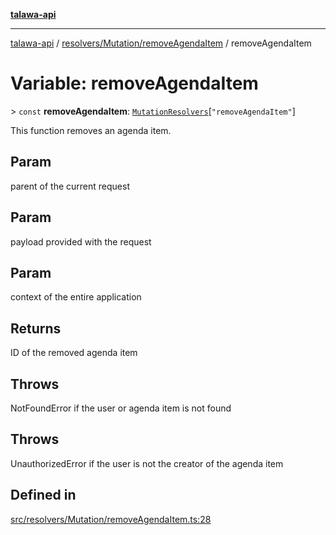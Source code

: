 [**talawa-api**](../../../../README.md)

***

[talawa-api](../../../../modules.md) / [resolvers/Mutation/removeAgendaItem](../README.md) / removeAgendaItem

# Variable: removeAgendaItem

\> `const` **removeAgendaItem**: [`MutationResolvers`](../../../../types/generatedGraphQLTypes/type-aliases/MutationResolvers.md)\[`"removeAgendaItem"`\]

This function removes an agenda item.

## Param

parent of the current request

## Param

payload provided with the request

## Param

context of the entire application

## Returns

ID of the removed agenda item

## Throws

NotFoundError if the user or agenda item is not found

## Throws

UnauthorizedError if the user is not the creator of the agenda item

## Defined in

[src/resolvers/Mutation/removeAgendaItem.ts:28](https://github.com/PalisadoesFoundation/talawa-api/blob/3a5276aff43f5de4f7fab3ec9683a420dcdc7a06/src/resolvers/Mutation/removeAgendaItem.ts#L28)
